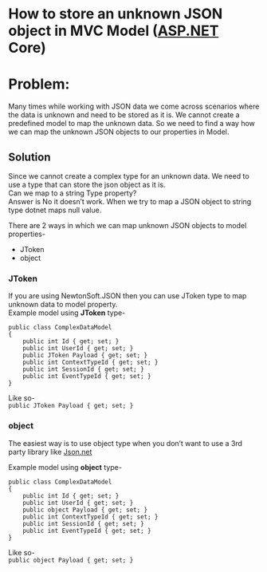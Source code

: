 <h1 id="how-to-store-an-unknown-json--object-in-mvc-model-asp.net-core">How to store an unknown JSON  object in MVC Model (<a href="http://ASP.NET">ASP.NET</a> Core)</h1>
<h1 id="problem">Problem:</h1>
<p>Many times while working with JSON data we come across scenarios where the data is unknown and need to be stored as it is. We cannot create a predefined model to map the unknown data. So we need to find a way how we can map the unknown JSON objects to our properties in Model.</p>
<h2 id="solution">Solution</h2>
<p>Since we cannot create a complex type for an unknown data. We need to use a type that can store the json object as it is.<br>
Can we map to a string Type property?<br>
Answer is No it doesn’t work. When we try to map a JSON object to string type dotnet maps null value.</p>
<p>There are 2 ways in which we can map unknown JSON objects to model properties-</p>
<ul>
<li>JToken</li>
<li>object</li>
</ul>
<h3 id="jtoken">JToken</h3>
<p>If you are using NewtonSoft.JSON then you can use JToken type to map unknown data to model property.<br>
Example model using <strong>JToken</strong> type-</p>
<pre><code>public class ComplexDataModel
{
    public int Id { get; set; }
    public int UserId { get; set; }
    public JToken Payload { get; set; }
    public int ContextTypeId { get; set; }
    public int SessionId { get; set; }
    public int EventTypeId { get; set; }
}
</code></pre>
<p>Like so-<br>
<code>public JToken Payload { get; set; }</code></p>
<h3 id="object">object</h3>
<p>The easiest way is to use object type when you don’t want to use a 3rd party library like <a href="http://Json.net">Json.net</a></p>
<p>Example model using <strong>object</strong> type-</p>
<pre><code>public class ComplexDataModel
{
    public int Id { get; set; }
    public int UserId { get; set; }
    public object Payload { get; set; }
    public int ContextTypeId { get; set; }
    public int SessionId { get; set; }
    public int EventTypeId { get; set; }
}
</code></pre>
<p>Like so-<br>
<code>public object Payload { get; set; }</code></p>

